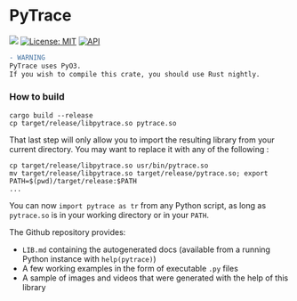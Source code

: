 # PyTrace

[![](https://img.shields.io/badge/github-Vanille--N/ray__tracer-8da0cb?logo=github)](https://github.com/Vanille-N/ray_tracer)
[![License: MIT](https://img.shields.io/badge/License-MIT-yellow.svg)](https://opensource.org/licenses/MIT)
[![API](https://docs.rs/pytrace/badge.svg)](https://docs.rs/pytrace)

```diff
- WARNING
PyTrace uses PyO3.
If you wish to compile this crate, you should use Rust nightly.
```

### How to build

```shell
cargo build --release
cp target/release/libpytrace.so pytrace.so
```

That last step will only allow you to import the resulting library from your current directory. You may want to replace it with any of the following :
```shell
cp target/release/libpytrace.so usr/bin/pytrace.so
mv target/release/libpytrace.so target/release/pytrace.so; export PATH=$(pwd)/target/release:$PATH
...
```

You can now `import pytrace as tr` from any Python script, as long as `pytrace.so` is in your working directory or in your `PATH`.

The Github repository provides:
- `LIB.md` containing the autogenerated docs (available from a running Python instance with `help(pytrace)`)
- A few working examples in the form of executable `.py` files
- A sample of images and videos that were generated with the help of this library
